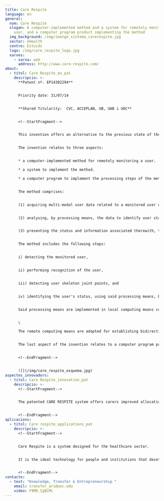 ```yaml
---
title: Care Respite
language: en
general:
  nom: Care Respite
  slogan: A computer-implemented method and a system for remotely monitoring a
    user, and a computer program product implementing the method
  img_background: /img/imatge_sistema_carerespite.jpg
  sector: eHealth
  centre: Estuids
  logo: /img/care_respite_logo.jpg
  xarxes:
    - xarxa: web
      address: http://www.care-respite.com/
about:
  - titol: Care Respite_en_pat
    descripcio: >-
      **Patent nº. EP14382294**


      Priority date: 31/07/14


      **Shared Titularity:  CVC, ACCEPLAN, UB, UAB i UOC**


      <!--StartFragment-->


      This invention offers an alternative to the previous state of the art, with the purpose of providing a method and a system for remotely monitoring a user, which is capable of working with unidentified users, and thus without the need to use users' historic data.


      The invention relates to three aspects:


      * a computer-implemented method for remotely monitoring a user.

      * a system to implement the method.

      * a computer program to implement the processing steps of the method.


      The method comprises: 


      (1) acquiring multi-modal user data related to a monitored user using a depth camera in a local surveillance area; 


      (2) analysing, by processing means, the data to identify user status (walking, sitting, standing, lying down, watching TV, sleeping and/or falling); and 


      (3) presenting the status and information associated therewith, to a remote computing means, such as a smartphone or a tablet.


      The method includes the following steps:


      i) detecting the monitored user,


      ii) performing recognition of the user,


      iii) detecting user skeleton joint points, and


      iv) identifying the user's status, using said processing means, by analysing at least the skeleton joint points detected in step iii) and also movement and 3D geometry.


      Said processing means are implemented in local computing means connected to a depth camera. The detection is performed using colour image data and depth information.


      \

      The remote computing means are adapted for establishing bidirectional communication with the local computing means, to allow an authorized person to control, configure and upgrade the operation settings of the local computing means. The smartphone or tablet should have a software application installed to perform the authorized control and configuration. The application also enables alarms to be set and shows the user in a display of the device.


      The last aspect of the invention relates to a computer program product, which includes code instructions that, when executed in a computer, implement all the steps of the method of the first aspect of the invention, except for that of acquiring multi-modal user data.


      <!--EndFragment-->


      ![](/img/care_respite_esquema.jpg)
aspectes_innovadors:
  - titol: Care Respite_innovation_pat
    descripcio: >-
      <!--StartFragment-->


      The patented CARE RESPITE system offers carers improved allocation of their time spent caring for a dependent person. The system allows carers to optimize their time as they can do other tasks with the peace of mind of being able to check on the status of the dependent person any time and at any distance. They will also know that they will get an alert should any dangerous situation arise. Therefore, by using CARE RESPITE the time spent is optimized, ensuring that the dependent person will be cared for constantly.


      <!--EndFragment-->
aplicacions:
  - titol: Care respite_applications_pat
    descripcio: >-
      <!--StartFragment-->


      Care Respite is a system designed for the healthcare sector. 


      It is the ideal technology for people and institutions that devote their time to caring for dependent people.


      <!--EndFragment-->
contacte:
  - text: "Knowledge, Transfer & Entrepreneurship "
    email: transfer_ari@uoc.edu
    video: F9MD_IgBiMc
---
```

